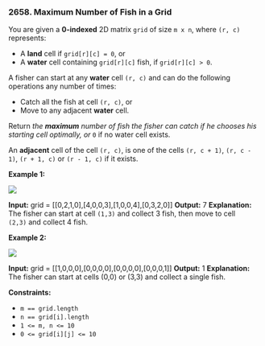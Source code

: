 ### 2658\. Maximum Number of Fish in a Grid

You are given a **0-indexed** 2D matrix `grid` of size `m x n`, where `(r, c)` represents:

*   A **land** cell if `grid[r][c] = 0`, or
*   A **water** cell containing `grid[r][c]` fish, if `grid[r][c] > 0`.

A fisher can start at any **water** cell `(r, c)` and can do the following operations any number of times:

*   Catch all the fish at cell `(r, c)`, or
*   Move to any adjacent **water** cell.

Return _the **maximum** number of fish the fisher can catch if he chooses his starting cell optimally, or_ `0` if no water cell exists.

An **adjacent** cell of the cell `(r, c)`, is one of the cells `(r, c + 1)`, `(r, c - 1)`, `(r + 1, c)` or `(r - 1, c)` if it exists.

**Example 1:**

![](https://assets.leetcode.com/uploads/2023/03/29/example.png)

**Input:** grid = \[\[0,2,1,0\],\[4,0,0,3\],\[1,0,0,4\],\[0,3,2,0\]\]
**Output:** 7
**Explanation:** The fisher can start at cell `(1,3)` and collect 3 fish, then move to cell `(2,3)` and collect 4 fish.

**Example 2:**

![](https://assets.leetcode.com/uploads/2023/03/29/example2.png)

**Input:** grid = \[\[1,0,0,0\],\[0,0,0,0\],\[0,0,0,0\],\[0,0,0,1\]\]
**Output:** 1
**Explanation:** The fisher can start at cells (0,0) or (3,3) and collect a single fish. 

**Constraints:**

*   `m == grid.length`
*   `n == grid[i].length`
*   `1 <= m, n <= 10`
*   `0 <= grid[i][j] <= 10`

